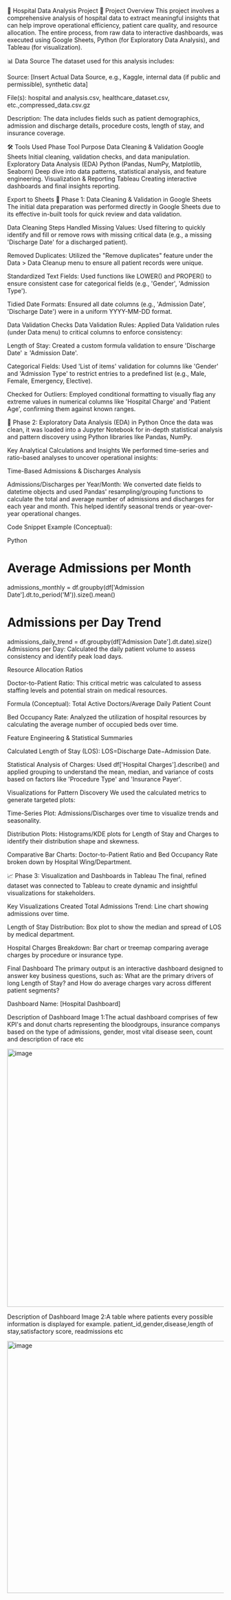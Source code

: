🏥 Hospital Data Analysis Project
🎯 Project Overview
This project involves a comprehensive analysis of hospital data to extract meaningful insights that can help improve operational efficiency, patient care quality, and resource allocation. The entire process, from raw data to interactive dashboards, was executed using Google Sheets, Python (for Exploratory Data Analysis), and Tableau (for visualization).

📊 Data Source
The dataset used for this analysis includes:

Source: [Insert Actual Data Source, e.g., Kaggle, internal data (if public and permissible), synthetic data]

File(s): hospital and analysis.csv, healthcare_dataset.csv, etc.,compressed_data.csv.gz

Description: The data includes fields such as patient demographics, admission and discharge details, procedure costs, length of stay, and insurance coverage.

🛠️ Tools Used
Phase	Tool	Purpose
Data Cleaning & Validation	Google Sheets	Initial cleaning, validation checks, and data manipulation.
Exploratory Data Analysis (EDA)	Python (Pandas, NumPy, Matplotlib, Seaborn)	Deep dive into data patterns, statistical analysis, and feature engineering.
Visualization & Reporting	Tableau	Creating interactive dashboards and final insights reporting.

Export to Sheets
🧹 Phase 1: Data Cleaning & Validation in Google Sheets
The initial data preparation was performed directly in Google Sheets due to its effective in-built tools for quick review and data validation.

Data Cleaning Steps
Handled Missing Values: Used filtering to quickly identify and fill or remove rows with missing critical data (e.g., a missing 'Discharge Date' for a discharged patient).

Removed Duplicates: Utilized the "Remove duplicates" feature under the Data > Data Cleanup menu to ensure all patient records were unique.

Standardized Text Fields: Used functions like LOWER() and PROPER() to ensure consistent case for categorical fields (e.g., 'Gender', 'Admission Type').

Tidied Date Formats: Ensured all date columns (e.g., 'Admission Date', 'Discharge Date') were in a uniform YYYY-MM-DD format.

Data Validation Checks
Data Validation Rules: Applied Data Validation rules (under Data menu) to critical columns to enforce consistency:

Length of Stay: Created a custom formula validation to ensure 'Discharge Date' ≥ 'Admission Date'.

Categorical Fields: Used 'List of items' validation for columns like 'Gender' and 'Admission Type' to restrict entries to a predefined list (e.g., Male, Female, Emergency, Elective).

Checked for Outliers: Employed conditional formatting to visually flag any extreme values in numerical columns like 'Hospital Charge' and 'Patient Age', confirming them against known ranges.

🐍 Phase 2: Exploratory Data Analysis (EDA) in Python
Once the data was clean, it was loaded into a Jupyter Notebook for in-depth statistical analysis and pattern discovery using Python libraries like Pandas, NumPy.

Key Analytical Calculations and Insights
We performed time-series and ratio-based analyses to uncover operational insights:

Time-Based Admissions & Discharges Analysis

Admissions/Discharges per Year/Month: We converted date fields to datetime objects and used Pandas' resampling/grouping functions to calculate the total and average number of admissions and discharges for each year and month. This helped identify seasonal trends or year-over-year operational changes.

Code Snippet Example (Conceptual):

Python

# Average Admissions per Month
admissions_monthly = df.groupby(df['Admission Date'].dt.to_period('M')).size().mean()
# Admissions per Day Trend
admissions_daily_trend = df.groupby(df['Admission Date'].dt.date).size()
Admissions per Day: Calculated the daily patient volume to assess consistency and identify peak load days.

Resource Allocation Ratios

Doctor-to-Patient Ratio: This critical metric was calculated to assess staffing levels and potential strain on medical resources.

Formula (Conceptual): Total Active Doctors/Average Daily Patient Count

Bed Occupancy Rate: Analyzed the utilization of hospital resources by calculating the average number of occupied beds over time.

Feature Engineering & Statistical Summaries

Calculated Length of Stay (LOS): LOS=Discharge Date−Admission Date.

Statistical Analysis of Charges: Used df['Hospital Charges'].describe() and applied grouping to understand the mean, median, and variance of costs based on factors like 'Procedure Type' and 'Insurance Payer'.

Visualizations for Pattern Discovery
We used the calculated metrics to generate targeted plots:

Time-Series Plot: Admissions/Discharges over time to visualize trends and seasonality.

Distribution Plots: Histograms/KDE plots for Length of Stay and Charges to identify their distribution shape and skewness.

Comparative Bar Charts: Doctor-to-Patient Ratio and Bed Occupancy Rate broken down by Hospital Wing/Department.

📈 Phase 3: Visualization and Dashboards in Tableau
The final, refined dataset was connected to Tableau to create dynamic and insightful visualizations for stakeholders.

Key Visualizations Created
Total Admissions Trend: Line chart showing admissions over time.

Length of Stay Distribution: Box plot to show the median and spread of LOS by medical department.

Hospital Charges Breakdown: Bar chart or treemap comparing average charges by procedure or insurance type.

Final Dashboard
The primary output is an interactive dashboard designed to answer key business questions, such as: What are the primary drivers of long Length of Stay? and How do average charges vary across different patient segments?

Dashboard Name: [Hospital Dashboard]

Description of Dashboard Image 1:The actual dashboard comprises of few KPI's and donut charts representing the bloodgroups, insurance companys based on the type of admissions, gender, most vital disease seen, count and description of race etc

<img width="786" height="599" alt="image" src="https://github.com/user-attachments/assets/ba592b63-a0ff-4ec1-b4ab-0ce17d62246b" />


Description of Dashboard Image 2:A table where patients every possible information is displayed for example. patient_id,gender,disease,length of stay,satisfactory score, readmissions etc

<img width="770" height="585" alt="image" src="https://github.com/user-attachments/assets/0559f8ea-6015-4529-8993-ef3b1131732e" />
